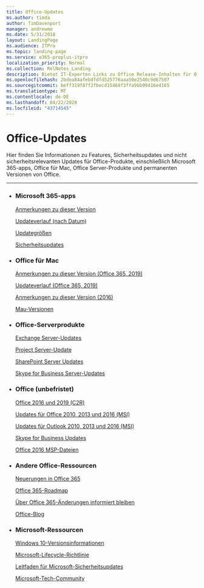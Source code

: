 ```yaml
---
title: Office-Updates
ms.author: timda
author: TimDavenport
manager: andrewmo
ms.date: 5/31/2018
layout: LandingPage
ms.audience: ITPro
ms.topic: landing-page
ms.service: o365-proplus-itpro
localization_priority: Normal
ms.collection: RelNotes_Landing
description: Bietet IT-Experten Links zu Office Release-Inhalten für Office 365 ProPlus-, Office für Mac-, Perpetual Office-und Office-Server Produkte
ms.openlocfilehash: 2bdea84afebdfdfd525776aaa50e2540c9d67507
ms.sourcegitcommit: beff319f87f2fbecd15468f3ffa9bb99416ed165
ms.translationtype: MT
ms.contentlocale: de-DE
ms.lasthandoff: 04/22/2020
ms.locfileid: "43714545"
---
```

# <a name="office-updates"></a>Office-Updates

  
Hier finden Sie Informationen zu Features, Sicherheitsupdates und nicht sicherheitsrelevanten Updates für Office-Produkte, einschließlich Microsoft 365-apps, Office für Mac, Office Server-Produkte und permanenten Versionen von Office.
  

---

<ul class="panelContent cardsW">
    <li>
        <div class="cardSize">
            <div class="cardPadding">
                <div class="card">
                    <div class="cardText">
                        <h3>Microsoft 365-apps</h3>
                        <p><a href="release-notes-office365-proplus.md">Anmerkungen zu dieser Version</a></p>
                        <p><a href="update-history-office365-proplus-by-date.md">Updateverlauf (nach Datum)</a></p>
                        <p><a href="download-sizes-office365-proplus-updates.md">Updategrößen</a></p>
                        <p><a href="office365-proplus-security-updates.md">Sicherheitsupdates</a></p>
                    </div>
                </div>
            </div>
        </div>
    </li>
    <li>
        <div class="cardSize">
            <div class="cardPadding">
                <div class="card">
                    <div class="cardText">
                        <h3>Office für Mac</h3>
                        <p><a href="release-notes-office-for-mac.md">Anmerkungen zu dieser Version (Office 365, 2019)</a></p>
                        <p><a href="update-history-office-for-mac.md">Updateverlauf (Office 365, 2019)</a></p>
                        <p><a href="release-notes-office-2016-mac.md">Anmerkungen zu dieser Version (2016)</a></p>
                        <p><a href="release-history-microsoft-autoupdate.md">Mau-Versionen</a></p>
                     </div>
                </div>
            </div>
        </div>
    </li>
    <li>
        <div class="cardSize">
            <div class="cardPadding">
                <div class="card">
                    <div class="cardText">
                        <h3>Office-Serverprodukte</h3>
                        <p><a href="https://docs.microsoft.com/Exchange/new-features/build-numbers-and-release-dates">Exchange Server-Updates</a></p>
                        <p><a href="project-server-updates.md">Project Server-Update</a></p>
                        <p><a href="sharepoint-updates.md">SharePoint Server Updates</a></p>
                        <p><a href="https://docs.microsoft.com/SkypeForBusiness/sfb-server-updates">Skype for Business Server-Updates</a></p>
               </div>
                </div>
            </div>
        </div> 
    </li>
</ul>  


<ul class="panelContent cardsW">
    <li>
        <div class="cardSize">
            <div class="cardPadding">
                <div class="card">
                    <div class="cardText">
                        <h3>Office (unbefristet)</h3>
                            <p><a href="update-history-office-2019.md">Office 2016 und 2019 (C2R)</a></p>
                            <p><a href="office-updates-msi.md">Updates für Office 2010, 2013 und 2016 (MSI)</a></p>
                            <p><a href="outlook-updates-msi.md">Updates für Outlook 2010, 2013 und 2016 (MSI)</a></p>
                            <p><a href="https://docs.microsoft.com/SkypeForBusiness/sfb-client-updates">Skype for Business Updates</a></p>
                            <p><a href="msp-files-office-2016.md">Office 2016 MSP-Dateien</a></p>
                    </div>
                </div>
            </div>
        </div>
    </li>
    <li>
        <div class="cardSize">
            <div class="cardPadding">
                <div class="card">
                    <div class="cardText">
                        <h3>Andere Office-Ressourcen</h3>
                            <p><a href="https://support.office.com/article/95c8d81d-08ba-42c1-914f-bca4603e1426">Neuerungen in Office 365</a></p>
                            <p><a href="https://www.microsoft.com/microsoft-365/roadmap?rtc=2&filters=O365">Office 365-Roadmap</a></p>
                            <p><a href="https://support.office.com/article/719f4904-cbdd-4889-a0cf-fbd7837dfecd">Über Office 365-Änderungen informiert bleiben</a></p>
                            <p><a href="https://www.microsoft.com/microsoft-365/blog/office/">Office-Blog</a></p>
                    </div>
                </div>
            </div>
        </div>
    </li>
    <li>
        <div class="cardSize">
            <div class="cardPadding">
                <div class="card">
                    <div class="cardText">
                        <h3>Microsoft-Ressourcen</h3>
                            <p><a href="https://www.microsoft.com/itpro/windows-10/release-information">Windows 10-Versionsinformationen</a></p>
                            <p><a href="https://support.microsoft.com/lifecycle">Microsoft-Lifecycle-Richtlinie</a></p>
                            <p><a href="https://portal.msrc.microsoft.com/">Leitfaden für Microsoft-Sicherheitsupdates</a></p>
                            <p><a href="https://techcommunity.microsoft.com/">Microsoft-Tech-Community</a></p>
                    </div>
                </div>
            </div>
        </div>
    </li>
</ul>  
